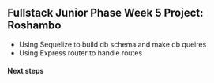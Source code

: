 ## Fullstack Junior Phase Week 5 Project: Roshambo
- Using Sequelize to build db schema and make db queires
- Using Express router to handle routes

#### Next steps
